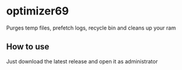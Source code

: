 # optimizer69

Purges temp files, prefetch logs, recycle bin and cleans up your ram

## How to use

Just download the latest release and open it as administrator
